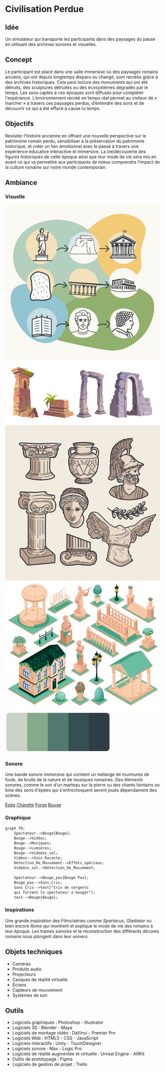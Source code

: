 # Civilisation Perdue

## Idée 
Un simulateur qui transporte les participants dans des paysages du passé en utilisant des archives sonores et visuelles.

## Concept 
Le participant est placé dans une salle immersive où des paysages romains anciens, qui ont depuis longtemps disparu ou changé, sont recréés grâce à des archives historiques. Cela peut inclure des monuments qui ont été détruits, des sculptures détruites ou des écosystèmes dégradés par le temps. Les sons captés à ces époques sont diffusés pour compléter l'expérience. L’environnement recréé en temps réel permet au visiteur de « marcher » à travers ces paysages perdus, d’entendre des sons et de découvrir ce qui a été effacé à cause tu temps.

## Objectifs
Revisiter l’histoire ancienne en offrant une nouvelle perspective sur le patrimoine romain perdu, sensibiliser à la préservation du patrimoine historique, et créer un lien émotionnel avec le passé à travers une expérience éducative interactive et immersive. La (re)découverte des figures historiques de cette époque ainsi que leur mode de vie sera mis en avant ce qui va permettre aux participants de mieux comprendre l’impact de la culture romaine sur notre monde contemporain.

## Ambiance
### Visuelle
![Narrative](/media/images/Narrative.jpeg)
![Monuments](/media/images/monuments.jpeg)
![Statues](/media/images/statues.jpeg)
![Village](/media/images/village.jpeg)
![Palette](/media/images/Palette.png)

### Sonore
Une bande sonore immersive qui contient un mélange de murmures de foule, de bruits de la nature et de musiques romaines. Des éléments sonores, comme le son d’un marteau sur la pierre ou des chants lointains ou bine des sons d'épées qui s'entrechoquent seront joués dépendament des scènes.

[Épée](/media/sons/bruits_epee.mp3)
[Charette](/media/sons/charette_cheval.mp3)
[Forge](/media/sons/forge.mp3)
[Bouge](/media/sons/Move.mp3)

### Graphique

```mermaid
graph TD;
    Spectateur-->Bouge{Bouge};
    Bouge-->Vidéos; 
    Bouge-->Musiques; 
    Bouge-->Lumières; 
    Bouge-->Videéos_sol; 
    Vidéos-->Voix_Raconte; 
    Détection_De_Mouvement-->Effets_spéciaux;
    Videéos_sol-->Détection_De_Mouvement;
    
    Spectateur-->Bouge_pas{Bouge Pas};
    Bouge_pas-->Sons_Cris;
    Sons_Cris-->text["Cris de sergents 
    qui forcent le spectateur a bouger"];
    text-->Bouge{Bouge};
```


### Inspirations
Une grande inspiration des Films/séries comme _Spartacus_, _Gladiator_ ou bien encore _Rome_ qui montrent et explique le mode de vie des romains à leur époque. Les trames sonores et la reconstruction des différents décores romains nous plongent dans leur univers.

## Objets techniques
  - Caméras
  - Produits audio
  - Projecteurs
  - Casques de réalité virtuelle
  - Écrans
  - Capteurs de mouvement
  - Systèmes de son

## Outils
  - Logiciels graphiques : Photoshop - Illustrator 
  - Logiciels 3D : Blender - Maya
  - Logiciels de montage vidéo : DaVinci - Premier Pro
  - Logiciels Web : HTML5 - CSS - JavaScript
  - Logiciels interactifs : Unity - TouchDesigner
  - Logiciels sonore : Max - Logic Pro
  - Logiciels de réalité augmentée et virtuelle : Unreal Engine - ARKit
  - Outils de prototypage : Figma 
  - Logiciels de gestion de projet : Trello
